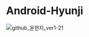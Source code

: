 # Android-Hyunji
![github_윤현지_ver1-21](https://user-images.githubusercontent.com/70698151/135754394-b330e710-a771-440d-8b38-f3ba5a62545b.png)
